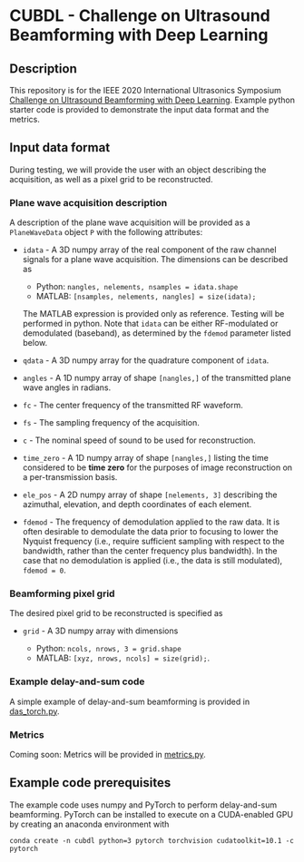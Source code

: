 # CUBDL - Challenge on Ultrasound Beamforming with Deep Learning

## Description

This repository is for the IEEE 2020 International Ultrasonics Symposium [Challenge on Ultrasound Beamforming with Deep Learning](https://cubdl.jhu.edu/). Example python starter code is provided to demonstrate the input data format and the metrics.

## Input data format

During testing, we will provide the user with an object describing the acquisition, as well as a pixel grid to be reconstructed.

### Plane wave acquisition description

A description of the plane wave acquisition will be provided as a `PlaneWaveData` object `P` with the following attributes:

- `idata` - A 3D numpy array of the real component of the raw channel signals for a plane wave acquisition. The dimensions can be described as

  - Python: `nangles, nelements, nsamples = idata.shape`
  - MATLAB: `[nsamples, nelements, nangles] = size(idata);`

  The MATLAB expression is provided only as reference. Testing will be performed in python. Note that `idata` can be either RF-modulated or demodulated (baseband), as determined by the `fdemod` parameter listed below.
- `qdata` - A 3D numpy array for the quadrature component of `idata`.
- `angles` - A 1D numpy array of shape `[nangles,]` of the transmitted plane wave angles in radians.
- `fc` - The center frequency of the transmitted RF waveform.
- `fs` - The sampling frequency of the acquisition.
- `c` - The nominal speed of sound to be used for reconstruction.
- `time_zero` - A 1D numpy array of shape `[nangles,]` listing the time considered to be **time zero** for the purposes of image reconstruction on a per-transmission basis.
- `ele_pos` - A 2D numpy array of shape `[nelements, 3]` describing the azimuthal, elevation, and depth coordinates of each element.
- `fdemod` - The frequency of demodulation applied to the raw data. It is often desirable to demodulate the data prior to focusing to lower the Nyquist frequency (i.e., require sufficient sampling with respect to the bandwidth, rather than the center frequency plus bandwidth). In the case that no demodulation is applied (i.e., the data is still modulated), `fdemod = 0`.

### Beamforming pixel grid

The desired pixel grid to be reconstructed is specified as

- `grid` - A 3D numpy array with dimensions

  - Python: `ncols, nrows, 3 = grid.shape`
  - MATLAB: `[xyz, nrows, ncols] = size(grid);`.

### Example delay-and-sum code

A simple example of delay-and-sum beamforming is provided in [das_torch.py](das_torch.py).

### Metrics

Coming soon: Metrics will be provided in [metrics.py](metrics.py).

## Example code prerequisites

The example code uses numpy and PyTorch to perform delay-and-sum beamforming. PyTorch can be installed to execute on a CUDA-enabled GPU by creating an anaconda environment with

```shell
conda create -n cubdl python=3 pytorch torchvision cudatoolkit=10.1 -c pytorch
```
